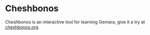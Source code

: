 # Cheshbonos #

Cheshbonos is an interactive tool for learning Gemara, give it a try at [cheshbonos.org](http://cheshbonos.org).
